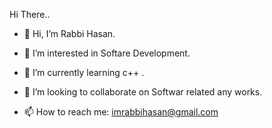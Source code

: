 Hi There..
- 👋 Hi, I’m Rabbi Hasan.

- 👀 I’m interested in Softare Development.

- 🌱 I’m currently learning c++ .

- 💞️ I’m looking to collaborate on Softwar related any works.

- 📫 How to reach me: imrabbihasan@gmail.com

